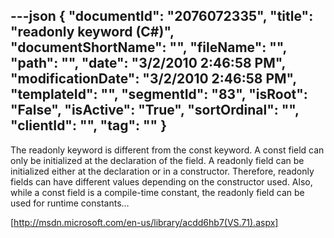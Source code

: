---json
{
  "documentId": "2076072335",
  "title": "readonly keyword (C#)",
  "documentShortName": "",
  "fileName": "",
  "path": "",
  "date": "3/2/2010 2:46:58 PM",
  "modificationDate": "3/2/2010 2:46:58 PM",
  "templateId": "",
  "segmentId": "83",
  "isRoot": "False",
  "isActive": "True",
  "sortOrdinal": "",
  "clientId": "",
  "tag": ""
}
---

The readonly keyword is different from the const keyword. A const field can only be initialized at the declaration of the field. A readonly field can be initialized either at the declaration or in a constructor. Therefore, readonly fields can have different values depending on the constructor used. Also, while a const field is a compile-time constant, the readonly field can be used for runtime constants…

[http://msdn.microsoft.com/en-us/library/acdd6hb7(VS.71).aspx]
